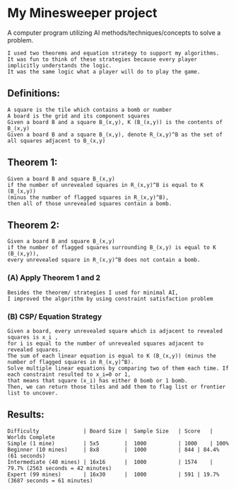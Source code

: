 # My Minesweeper project
	
A computer program utilizing AI methods/techniques/concepts to solve a problem.

	I used two theorems and equation strategy to support my algorithms. 
	It was fun to think of these strategies because every player implicitly understands the logic. 
	It was the same logic what a player will do to play the game. 

## Definitions:

	A square is the tile which contains a bomb or number
	A board is the grid and its component squares
	Given a board B and a square B_(x,y), K (B_(x,y)) is the contents of B_(x,y)
	Given a board B and a square B_(x,y), denote R_(x,y)^B as the set of all squares adjacent to B_(x,y)

## Theorem 1: 

	Given a board B and square B_(x,y)
	if the number of unrevealed squares in R_(x,y)^B is equal to K (B_(x,y)) 
	(minus the number of flagged squares in R_(x,y)^B), 
	then all of those unrevealed squares contain a bomb.

## Theorem 2:

	Given a board B and square B_(x,y)
	if the number of flagged squares surrounding B_(x,y) is equal to K (B_(x,y)), 
	every unrevealed square in R_(x,y)^B does not contain a bomb.


### (A) Apply Theorem 1 and 2
	
	Besides the theorem/ strategies I used for minimal AI, 
	I improved the algorithm by using constraint satisfaction problem 

### (B) CSP/ Equation Strategy

	Given a board, every unrevealed square which is adjacent to revealed squares is x_i , 
	for i is equal to the number of unrevealed squares adjacent to revealed squares. 
	The sum of each linear equation is equal to K (B_(x,y)) (minus the number of flagged squares in R_(x,y)^B). 
	Solve multiple linear equations by comparing two of them each time. If each constraint resulted to x_i=0 or 1, 
	that means that square (x_i) has either 0 bomb or 1 bomb. 
	Then, we can return those tiles and add them to flag list or frontier list to uncover. 

## Results:

	Difficulty              | Board Size |	Sample Size   | Score  	| Worlds Complete
	Simple (1 mine)         | 5x5	     |  1000	      | 1000	| 100%
	Beginner (10 mines)     | 8x8	     |  1000	      | 844	| 84.4% (61 seconds)
	Intermediate (40 mines) | 16x16	     |  1000	      | 1574	| 79.7% (2563 seconds = 42 minutes)
	Expert (99 mines)       | 16x30	     |  1000	      | 591	| 19.7% (3687 seconds = 61 minutes)
